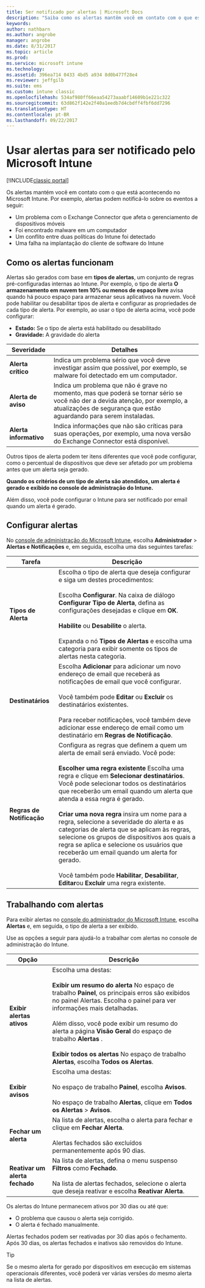 ```yaml
---
title: Ser notificado por alertas | Microsoft Docs
description: "Saiba como os alertas mantêm você em contato com o que está acontecendo no Microsoft Intune."
keywords: 
author: nathbarn
ms.author: angrobe
manager: angrobe
ms.date: 8/31/2017
ms.topic: article
ms.prod: 
ms.service: microsoft intune
ms.technology: 
ms.assetid: 396ea714 0433 4bd5 a934 8d0b477f28e4
ms.reviewer: jeffgilb
ms.suite: ems
ms.custom: intune classic
ms.openlocfilehash: 534af980ff66eaa54273aaabf14609b1e221c322
ms.sourcegitcommit: 63d862f142e2f40a1eedb7d4cbdff4fbf6dd7296
ms.translationtype: HT
ms.contentlocale: pt-BR
ms.lasthandoff: 09/22/2017
---
```

#  <a name="use-alerts-to-get-notified-by-microsoft-intune"></a>Usar alertas para ser notificado pelo Microsoft Intune

[!INCLUDE[classic portal](../includes/classic-portal.md)]

Os alertas mantém você em contato com o que está acontecendo no Microsoft Intune. Por exemplo, alertas podem notificá-lo sobre os eventos a seguir:
- Um problema com o Exchange Connector que afeta o gerenciamento de dispositivos móveis
- Foi encontrado malware em um computador
- Um conflito entre duas políticas do Intune foi detectado
- Uma falha na implantação do cliente de software do Intune

## <a name="how-alerts-work"></a>Como os alertas funcionam

Alertas são gerados com base em **tipos de alertas**, um conjunto de regras pré-configuradas internas ao Intune. Por exemplo, o tipo de alerta **O armazenamento em nuvem tem 10% ou menos de espaço livre** avisa quando há pouco espaço para armazenar seus aplicativos na nuvem. Você pode habilitar ou desabilitar tipos de alerta e configurar as propriedades de cada tipo de alerta. Por exemplo, ao usar o tipo de alerta acima, você pode configurar:

- **Estado:** Se o tipo de alerta está habilitado ou desabilitado
- **Gravidade:** A gravidade do alerta

|Severidade|Detalhes|
|--|---|
|**Alerta crítico**|Indica um problema sério que você deve investigar assim que possível, por exemplo, se malware foi detectado em um computador.|
|**Alerta de aviso**|Indica um problema que não é grave no momento, mas que poderá se tornar sério se você não der a devida atenção, por exemplo, a atualizações de segurança que estão aguardando para serem instaladas.|
|**Alerta informativo**|Indica informações que não são críticas para suas operações, por exemplo, uma nova versão do Exchange Connector está disponível.|

Outros tipos de alerta podem ter itens diferentes que você pode configurar, como o percentual de dispositivos que deve ser afetado por um problema antes que um alerta seja gerado.

**Quando os critérios de um tipo de alerta são atendidos, um alerta é gerado e exibido no console de administração do Intune.**

Além disso, você pode configurar o Intune para ser notificado por email quando um alerta é gerado.

## <a name="set-up-alerts"></a>Configurar alertas

No [console de administração do Microsoft Intune](https://manage.microsoft.com), escolha **Administrador** &gt; **Alertas e Notificações** e, em seguida, escolha uma das seguintes tarefas:

|Tarefa|Descrição|
|---|------|
|**Tipos de Alerta**|Escolha o tipo de alerta que deseja configurar e siga um destes procedimentos:<br /><br />Escolha **Configurar**. Na caixa de diálogo **Configurar Tipo de Alerta**, defina as configurações desejadas e clique em **OK**.<br /><br />**Habilite** ou **Desabilite** o alerta.<br /><br />Expanda o nó **Tipos de Alertas** e escolha uma categoria para exibir somente os tipos de alertas nesta categoria.|
|**Destinatários**|Escolha **Adicionar** para adicionar um novo endereço de email que receberá as notificações de email que você configurar.<br /><br />Você também pode **Editar** ou **Excluir** os destinatários existentes.<br /><br />Para receber notificações, você também deve adicionar esse endereço de email como um destinatário em **Regras de Notificação**.|
|**Regras de Notificação**|Configura as regras que definem a quem um alerta de email será enviado. Você pode:<br /><br />**Escolher uma regra existente** Escolha uma regra e clique em **Selecionar destinatários**. Você pode selecionar todos os destinatários que receberão um email quando um alerta que atenda a essa regra é gerado.<br /><br />**Criar uma nova regra** insira um nome para a regra, selecione a severidade do alerta e as categorias de alerta que se aplicam às regras, selecione os grupos de dispositivos aos quais a regra se aplica e selecione os usuários que receberão um email quando um alerta for gerado.<br /><br />Você também pode **Habilitar**, **Desabilitar**, **Editar**ou **Excluir** uma regra existente.|

## <a name="working-with-alerts"></a>Trabalhando com alertas

Para exibir alertas no [console do administrador do Microsoft Intune](https://manage.microsoft.com), escolha **Alertas** e, em seguida, o tipo de alerta a ser exibido.

Use as opções a seguir para ajudá-lo a trabalhar com alertas no console de administração do Intune.

|Opção|Descrição|
|-----|----|
|**Exibir alertas ativos**|Escolha uma destas:<br /><br />**Exibir um resumo do alerta** No espaço de trabalho **Painel**, os principais erros são exibidos no painel Alertas. Escolha o painel para ver informações mais detalhadas.<br /><br />Além disso, você pode exibir um resumo do alerta a página **Visão Geral** do espaço de trabalho **Alertas** .<br /><br />**Exibir todos os alertas** No espaço de trabalho **Alertas**, escolha **Todos os Alertas**.|
|**Exibir avisos**|Escolha uma destas:<br /><br />No espaço de trabalho **Painel**, escolha **Avisos**.<br /><br />No espaço de trabalho **Alertas**, clique em **Todos os Alertas** &gt; **Avisos**.|
|**Fechar um alerta**|Na lista de alertas, escolha o alerta para fechar e clique em **Fechar Alerta**.<br /><br />Alertas fechados são excluídos permanentemente após 90 dias.|
|**Reativar um alerta fechado**|Na lista de alertas, defina o menu suspenso **Filtros** como **Fechado**.<br /><br />Na lista de alertas fechados, selecione o alerta que deseja reativar e escolha **Reativar Alerta**.|

Os alertas do Intune permanecem ativos por 30 dias ou até que:

- O problema que causou o alerta seja corrigido.
- O alerta é fechado manualmente.

Alertas fechados podem ser reativadas por 30 dias após o fechamento. Após 30 dias, os alertas fechados e inativos são removidos do Intune.

> [!TIP]
> Se o mesmo alerta for gerado por dispositivos em execução em sistemas operacionais diferentes, você poderá ver várias versões do mesmo alerta na lista de alertas.
